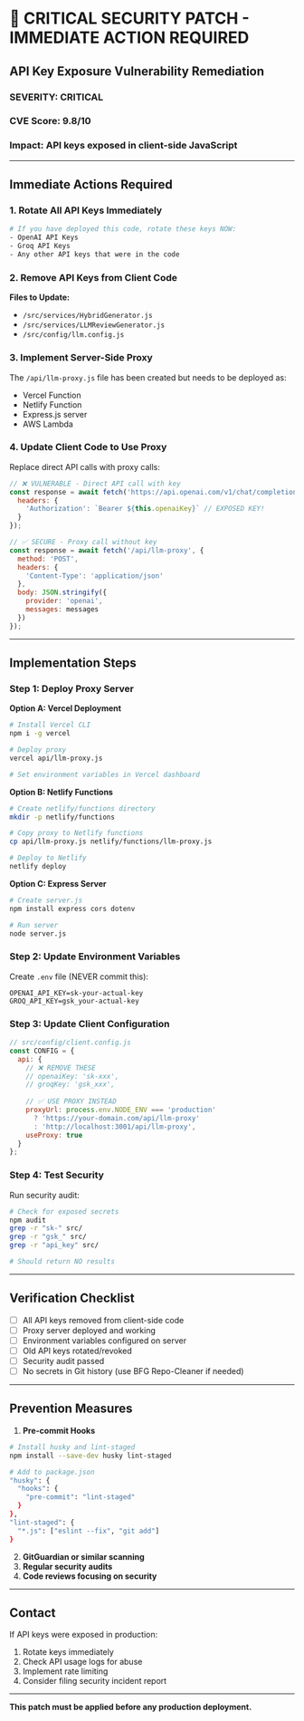 # 🚨 CRITICAL SECURITY PATCH - IMMEDIATE ACTION REQUIRED

## API Key Exposure Vulnerability Remediation

### SEVERITY: CRITICAL
### CVE Score: 9.8/10
### Impact: API keys exposed in client-side JavaScript

---

## Immediate Actions Required

### 1. Rotate All API Keys Immediately
```bash
# If you have deployed this code, rotate these keys NOW:
- OpenAI API Keys
- Groq API Keys
- Any other API keys that were in the code
```

### 2. Remove API Keys from Client Code

**Files to Update:**
- `/src/services/HybridGenerator.js`
- `/src/services/LLMReviewGenerator.js`
- `/src/config/llm.config.js`

### 3. Implement Server-Side Proxy

The `/api/llm-proxy.js` file has been created but needs to be deployed as:
- Vercel Function
- Netlify Function
- Express.js server
- AWS Lambda

### 4. Update Client Code to Use Proxy

Replace direct API calls with proxy calls:

```javascript
// ❌ VULNERABLE - Direct API call with key
const response = await fetch('https://api.openai.com/v1/chat/completions', {
  headers: {
    'Authorization': `Bearer ${this.openaiKey}` // EXPOSED KEY!
  }
});

// ✅ SECURE - Proxy call without key
const response = await fetch('/api/llm-proxy', {
  method: 'POST',
  headers: {
    'Content-Type': 'application/json'
  },
  body: JSON.stringify({
    provider: 'openai',
    messages: messages
  })
});
```

---

## Implementation Steps

### Step 1: Deploy Proxy Server

**Option A: Vercel Deployment**
```bash
# Install Vercel CLI
npm i -g vercel

# Deploy proxy
vercel api/llm-proxy.js

# Set environment variables in Vercel dashboard
```

**Option B: Netlify Functions**
```bash
# Create netlify/functions directory
mkdir -p netlify/functions

# Copy proxy to Netlify functions
cp api/llm-proxy.js netlify/functions/llm-proxy.js

# Deploy to Netlify
netlify deploy
```

**Option C: Express Server**
```bash
# Create server.js
npm install express cors dotenv

# Run server
node server.js
```

### Step 2: Update Environment Variables

Create `.env` file (NEVER commit this):
```env
OPENAI_API_KEY=sk-your-actual-key
GROQ_API_KEY=gsk_your-actual-key
```

### Step 3: Update Client Configuration

```javascript
// src/config/client.config.js
const CONFIG = {
  api: {
    // ❌ REMOVE THESE
    // openaiKey: 'sk-xxx',
    // groqKey: 'gsk_xxx',
    
    // ✅ USE PROXY INSTEAD
    proxyUrl: process.env.NODE_ENV === 'production' 
      ? 'https://your-domain.com/api/llm-proxy'
      : 'http://localhost:3001/api/llm-proxy',
    useProxy: true
  }
};
```

### Step 4: Test Security

Run security audit:
```bash
# Check for exposed secrets
npm audit
grep -r "sk-" src/
grep -r "gsk_" src/
grep -r "api_key" src/

# Should return NO results
```

---

## Verification Checklist

- [ ] All API keys removed from client-side code
- [ ] Proxy server deployed and working
- [ ] Environment variables configured on server
- [ ] Old API keys rotated/revoked
- [ ] Security audit passed
- [ ] No secrets in Git history (use BFG Repo-Cleaner if needed)

---

## Prevention Measures

1. **Pre-commit Hooks**
```bash
# Install husky and lint-staged
npm install --save-dev husky lint-staged

# Add to package.json
"husky": {
  "hooks": {
    "pre-commit": "lint-staged"
  }
},
"lint-staged": {
  "*.js": ["eslint --fix", "git add"]
}
```

2. **GitGuardian or similar scanning**
3. **Regular security audits**
4. **Code reviews focusing on security**

---

## Contact

If API keys were exposed in production:
1. Rotate keys immediately
2. Check API usage logs for abuse
3. Implement rate limiting
4. Consider filing security incident report

---

**This patch must be applied before any production deployment.**